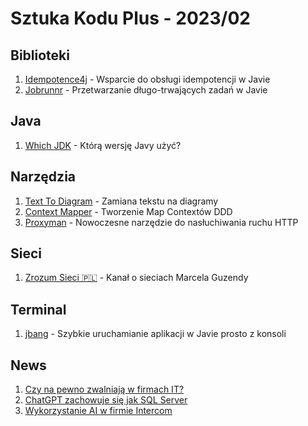 # Sztuka Kodu Plus - 2023/02

## Biblioteki
1. [Idempotence4j](https://github.com/transferwise/idempotence4j ) - Wsparcie do obsługi idempotencji w Javie
2. [Jobrunnr](https://github.com/jobrunr/jobrunr) - Przetwarzanie długo-trwających zadań w Javie

## Java
1. [Which JDK](https://whichjdk.com/) - Którą wersję Javy użyć?

## Narzędzia
1. [Text To Diagram](https://text-to-diagram.com/) - Zamiana tekstu na diagramy
2. [Context Mapper](https://contextmapper.org/ ) - Tworzenie Map Contextów DDD
3. [Proxyman](https://proxyman.io/) - Nowoczesne narzędzie do nasłuchiwania ruchu HTTP

## Sieci
1. [Zrozum Sieci 🇵🇱](https://www.youtube.com/@marcelguzenda/videos) - Kanał o sieciach Marcela Guzendy

## Terminal
1. [jbang](https://www.jbang.dev/) - Szybkie uruchamianie aplikacji w Javie prosto z konsoli

## News

1. [Czy na pewno zwalniają w firmach IT?](https://www.linkedin.com/feed/update/urn:li:activity:7026966007248207872/ )
2. [ChatGPT zachowuje się jak SQL Server](https://www.youtube.com/watch?v=mHgsnMlafwU)
3. [Wykorzystanie AI w firmie Intercom](https://twitter.com/destraynor/status/1620478505720123392?s=46&t=iPZ9028RkqKGaDTGIcYzCQ)

